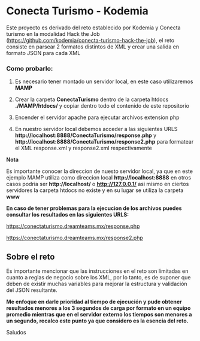 # Conecta Turismo - Kodemia
Este proyecto es derivado del reto establecido por Kodemia y Conecta turismo en la modalidad Hack the Job (https://github.com/kodemia/conecta-turismo-hack-the-job), el reto consiste en parsear 2 formatos distintos de XML y crear una salida en formato JSON para cada XML


### Como probarlo:

1) Es necesario tener montado un servidor local, en este caso utilizaremos **MAMP**

2) Crear la carpeta **ConectaTurismo** dentro de la carpeta htdocs **./MAMP/htdocs/** y copiar dentro todo el contenido de este repositorio 

3) Encender el servidor apache para ejecutar archivos extension php

4) En nuestro servidor local debemos acceder a las siguientes URLS  **http://localhost:8888/ConectaTurismo/response.php** y **http://localhost:8888/ConectaTurismo/response2.php** para formatear el XML response.xml y response2.xml respectivamente

**Nota**

Es importante conocer la direccion de nuesto servidor local, ya que en este ejemplo MAMP utiliza como direccion local **http://localhost:8888** en otros casos podria ser **http://localhost/** o **http://127.0.0.1/** asi mismo en ciertos servidores la carpeta htdocs no existe y en su lugar se utiliza la carpeta **www**


**En caso de tener problemas para la ejecucion de los archivos puedes consultar los resultados en las siguientes URLS:**

https://conectaturismo.dreamteams.mx/response.php

https://conectaturismo.dreamteams.mx/response2.php

## Sobre el reto

Es importante mencionar que las instrucciones en el reto son limitadas en cuanto a reglas de negocio sobre los XML, por lo tanto, es de suponer que deben de existir muchas variables para mejorar la estructura y validación del JSON resultante.

**Me enfoque en darle prioridad al tiempo de ejecución y pude obtener resultados menores a los 3 segundos de carga por formato en un equipo promedio mientras que en el servidor externo los tiempos son menores a un segundo, recalco este punto ya que considero es la esencia del reto.**

Saludos

